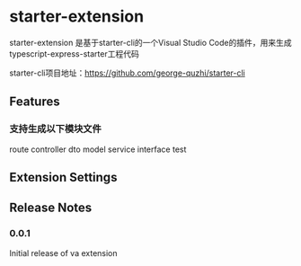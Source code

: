 # starter-extension

starter-extension 是基于starter-cli的一个Visual Studio Code的插件，用来生成typescript-express-starter工程代码

starter-cli项目地址：https://github.com/george-quzhi/starter-cli

## Features

### 支持生成以下模块文件
route
controller
dto
model
service
interface
test

## Extension Settings

## Release Notes

### 0.0.1

Initial release of va extension
